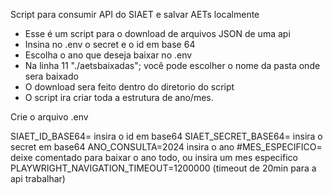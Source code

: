 
Script para consumir API do SIAET e salvar AETs localmente

- Esse é um script para o download de arquivos JSON de uma api
- Insina no .env o secret e o id em base 64
- Escolha o ano que deseja baixar no .env
- Na linha 11 "./aetsbaixadas"; você pode escolher o nome da pasta onde sera baixado
- O download sera feito dentro do diretorio do script
- O script ira criar toda a estrutura de ano/mes.

Crie o arquivo .env

SIAET_ID_BASE64= insira o id em base64
SIAET_SECRET_BASE64= insira o secret em base64
ANO_CONSULTA=2024 insira o ano
#MES_ESPECIFICO= deixe comentado para baixar o ano todo, ou insira um mes especifico
PLAYWRIGHT_NAVIGATION_TIMEOUT=1200000 (timeout de 20min para a api trabalhar)
